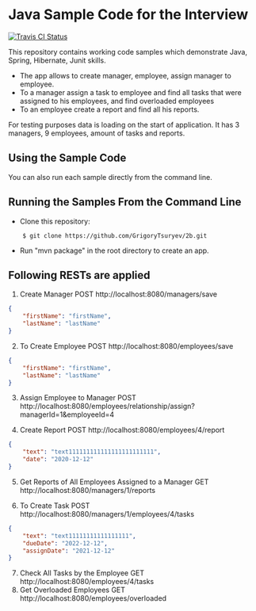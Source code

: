 # Java Sample Code for the  Interview
[![Travis CI Status](https://travis-ci.org/AuthorizeNet/sample-code-java.svg?branch=master)](https://travis-ci.org/AuthorizeNet/sample-code-java)

This repository contains working code samples which demonstrate Java, Spring, Hibernate, Junit skills.

* The app allows to create manager, employee, assign manager to employee.
* To a manager assign a task to employee and find all tasks that were assigned to his employees, and find overloaded employees
* To an employee create a report and find all his reports.

For testing purposes data is loading on the start of application. It has 3 managers, 9 employees, amount of tasks and reports.

## Using the Sample Code

You can also run each sample directly from the command line.

## Running the Samples From the Command Line
* Clone this repository:
```
    $ git clone https://github.com/GrigoryTsuryev/2b.git
```
* Run "mvn package" in the root directory to create an app.

## Following RESTs are applied

1. Create Manager
POST
http://localhost:8080/managers/save 
```json
{
    "firstName": "firstName",
    "lastName": "lastName"
} 
```

2. To Create Employee
POST
http://localhost:8080/employees/save 
```json
{
    "firstName": "firstName",
    "lastName": "lastName"
}
```
3. Assign Employee to Manager
POST
http://localhost:8080/employees/relationship/assign?managerId=1&employeeId=4

4. Create Report
POST
http://localhost:8080/employees/4/report 
```json
{
    "text": "text111111111111111111111111",
    "date": "2020-12-12"
}
```

5. Get Reports of All Employees Assigned to a Manager
GET
http://localhost:8080/managers/1/reports

6. To Create Task
POST
http://localhost:8080/managers/1/employees/4/tasks 
```json
{
    "text": "text11111111111111111",
    "dueDate": "2022-12-12",
    "assignDate": "2021-12-12"
}
```

7. Check All Tasks by the Employee
GET
http://localhost:8080/employees/4/tasks 
8. Get Overloaded Employees
GET
http://localhost:8080/employees/overloaded



